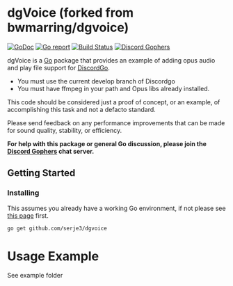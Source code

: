 dgVoice (forked from bwmarring/dgvoice)
====
[![GoDoc](https://godoc.org/github.com/bwmarrin/dgvoice?status.svg)](https://godoc.org/github.com/bwmarrin/dgvoice) [![Go report](http://goreportcard.com/badge/bwmarrin/dgvoice)](http://goreportcard.com/report/bwmarrin/dgvoice) [![Build Status](https://travis-ci.org/bwmarrin/dgvoice.svg?branch=master)](https://travis-ci.org/bwmarrin/dgvoice) [![Discord Gophers](https://img.shields.io/badge/Discord%20Gophers-%23info-blue.svg)](https://discord.gg/0f1SbxBZjYq9jLBk)

dgVoice is a [Go](https://golang.org/) package that provides an example of 
adding opus audio and play file support for [DiscordGo](https://github.com/bwmarrin/discordgo).

* You must use the current develop branch of Discordgo
* You must have ffmpeg in your path and Opus libs already installed.

This code should be considered just a proof of concept, or an example, of 
accomplishing this task and not a defacto standard. 

Please send feedback on any performance improvements that can be made for 
sound quality, stability, or efficiency.


**For help with this package or general Go discussion, please join the [Discord 
Gophers](https://discord.gg/0f1SbxBZjYq9jLBk) chat server.**

## Getting Started

### Installing

This assumes you already have a working Go environment, if not please see
[this page](https://golang.org/doc/install) first.

```sh
go get github.com/serje3/dgvoice
```

# Usage Example
See example folder

